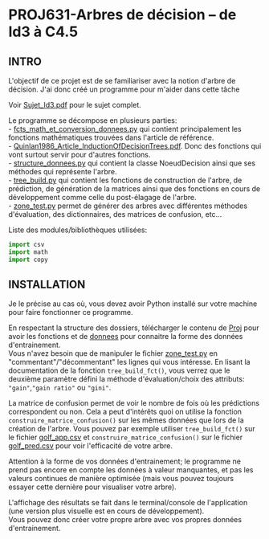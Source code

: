 # PROJ631-Arbres de décision – de Id3 à C4.5

## INTRO
L'objectif de ce projet est de se familiariser avec la notion d'arbre de décision.
J'ai donc créé un programme pour m'aider dans cette tâche

Voir [Sujet_Id3.pdf](Sujet_Id3.pdf) pour le sujet complet.

Le programme se décompose en plusieurs parties:   
    - [fcts_math_et_conversion_donnees.py](Proj/fcts_math_et_conversion_donnees.py) qui contient principalement les fonctions mathématiques trouvées dans l'article de référence.   
    - [Quinlan1986_Article_InductionOfDecisionTrees.pdf](Quinlan1986_Article_InductionOfDecisionTrees.pdf). Donc des fonctions qui vont surtout servir pour d'autres fonctions.   
    - [structure_donnees.py](Proj/structure_donnees.py) qui contient la classe NoeudDecision ainsi que ses méthodes qui représente l'arbre.   
    - [tree_build.py](Proj/tree_build.py) qui contient les fonctions de construction de l'arbre, de prédiction, de génération de la matrices ainsi que des fonctions en cours de développement comme celle du post-élagage de l'arbre.   
    - [zone_test.py](Proj/zone_test.py) permet de générer des arbres avec différentes méthodes d'évaluation, des dictionnaires, des matrices de confusion, etc...   

Liste des modules/bibliothèques utilisées:
```python
import csv
import math
import copy
```

## INSTALLATION

Je le précise au cas où, vous devez avoir Python installé sur votre machine pour faire fonctionner ce programme.  

En respectant la structure des dossiers, télécharger le contenu de [Proj](Proj) pour avoir les fonctions et de [donnees](donnees) pour connaitre la forme des données d'entrainement.  
Vous n'avez besoin que de manipuler le fichier [zone_test.py](Proj/zone_test.py) en "commentant"/"décommentant" les lignes qui vous intéresse. En lisant la documentation de la fonction ```tree_build_fct()```, vous verrez que le deuxième paramètre défini la méthode d'évaluation/choix des attributs: ```"gain"```,```"gain ratio"``` ou ```"gini"```.    

La matrice de confusion permet de voir le nombre de fois où les prédictions correspondent ou non. Cela a peut d'intérêts quoi on utilise la fonction ```construire_matrice_confusion()``` sur les mêmes données que lors de la création de l'arbre. Vous pouvez par exemple utiliser ```tree_build_fct()``` sur le fichier [golf_app.csv](donnees/golf_app.csv) et ```construire_matrice_confusion()``` sur le fichier [golf_pred.csv](donnees/golf_pred.csv) pour voir l'efficacité de votre arbre. 
 
Attention à la forme de vos données d'entrainement; le programme ne prend pas encore en compte les données à valeur manquantes, et pas les valeurs continues de manière optimisée (mais vous pouvez toujours essayer cette dernière pour visualiser votre arbre).  

L'affichage des résultats se fait dans le terminal/console de l'application (une version plus visuelle est en cours de développement).  
Vous pouvez donc créer votre propre arbre avec vos propres données d'entrainement.




